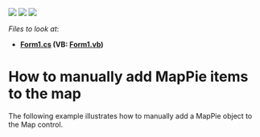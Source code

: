 <!-- default badges list -->
![](https://img.shields.io/endpoint?url=https://codecentral.devexpress.com/api/v1/VersionRange/128576654/14.2.3%2B)
[![](https://img.shields.io/badge/Open_in_DevExpress_Support_Center-FF7200?style=flat-square&logo=DevExpress&logoColor=white)](https://supportcenter.devexpress.com/ticket/details/T116241)
[![](https://img.shields.io/badge/📖_How_to_use_DevExpress_Examples-e9f6fc?style=flat-square)](https://docs.devexpress.com/GeneralInformation/403183)
<!-- default badges end -->
<!-- default file list -->
*Files to look at*:

* **[Form1.cs](./CS/MapPieItem/Form1.cs) (VB: [Form1.vb](./VB/MapPieItem/Form1.vb))**
<!-- default file list end -->
# How to manually add MapPie items to the map


The following example illustrates how to manually add a MapPie object to the Map control.

<br/>


